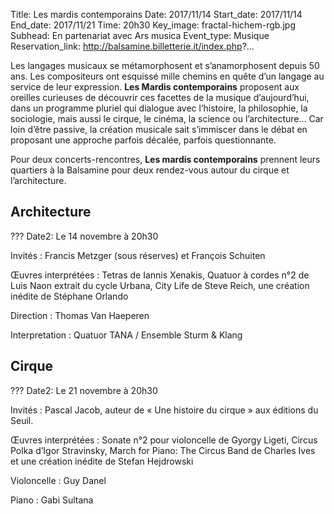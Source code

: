 Title: Les mardis contemporains
Date: 2017/11/14
Start_date: 2017/11/14
End_date: 2017/11/21
Time: 20h30
Key_image: fractal-hichem-rgb.jpg 
Subhead: En partenariat avec Ars musica
Event_type: Musique
Reservation_link: http://balsamine.billetterie.it/index.php?...


Les langages musicaux se métamorphosent et s’anamorphosent depuis 50 ans. Les compositeurs ont esquissé mille chemins en quête d’un langage au service de leur expression. **Les Mardis contemporains** proposent aux oreilles curieuses de découvrir ces facettes de la musique d’aujourd’hui, dans un programme pluriel qui dialogue avec l’histoire, la philosophie, la sociologie, mais aussi le cirque, le cinéma, la science ou l’architecture… Car loin d’être passive, la création musicale sait s’immiscer dans le débat en proposant une approche parfois décalée, parfois questionnante.

Pour deux concerts-rencontres, **Les mardis contemporains** prennent leurs quartiers à la Balsamine pour deux rendez-vous autour du cirque et l’architecture.

## Architecture

??? Date2: Le 14 novembre à 20h30

Invités
:    Francis Metzger (sous réserves) et François Schuiten

Œuvres interprétées
:    Tetras de Iannis Xenakis, Quatuor à cordes n°2 de Luis Naon extrait du cycle Urbana, City Life de Steve Reich, une création inédite de Stéphane Orlando

Direction
:    Thomas Van Haeperen

Interpretation
:    Quatuor TANA / Ensemble Sturm & Klang

## Cirque

??? Date2:  Le 21 novembre à 20h30

Invités
:    Pascal Jacob, auteur de « Une histoire du cirque » aux éditions du Seuil.

Œuvres interprétées
:    Sonate n°2 pour violoncelle de Gyorgy Ligeti, Circus Polka d’Igor Stravinsky, March for Piano: The Circus Band de Charles Ives et une création inédite de Stefan Hejdrowski

Violoncelle
:    Guy Danel

Piano
:    Gabi Sultana
